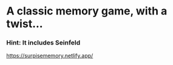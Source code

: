 # A classic memory game, with a twist...

### Hint: It includes Seinfeld

https://surpisememory.netlify.app/
